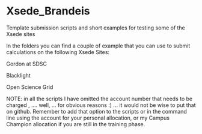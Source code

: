 # Xsede_Brandeis
Template submission scripts and short examples for testing some of the Xsede sites

In the folders you can find a couple of example that you can use to submit calculations on the following Xsede Sites:

Gordon at SDSC


Blacklight 


Open Science Grid



NOTE: in all the scripts I have omitted the account number that needs to be charged , .... well, ... for obvious reasons :) ... it would not be wise to put that on github.  Remember to add that option to the scripts or in the command line using the account for your personal allocation, or my Campus Champion allocation if you are still in the training phase.
